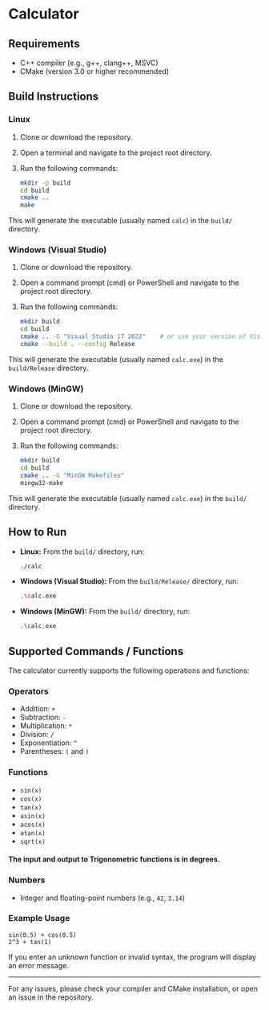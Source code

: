 # Calculator

## Requirements

- C++ compiler (e.g., g++, clang++, MSVC)
- CMake (version 3.0 or higher recommended)

## Build Instructions

### Linux

1. Clone or download the repository.
2. Open a terminal and navigate to the project root directory.
3. Run the following commands:

    ```sh
    mkdir -p build
    cd build
    cmake ..
    make
    ```

This will generate the executable (usually named `calc`) in the `build/` directory.

### Windows (Visual Studio)

1. Clone or download the repository.
2. Open a command prompt (cmd) or PowerShell and navigate to the project root directory.
3. Run the following commands:

    ```sh
    mkdir build
    cd build
    cmake .. -G "Visual Studio 17 2022"    # or use your version of Visual Studio
    cmake --build . --config Release
    ```

This will generate the executable (usually named `calc.exe`) in the `build/Release` directory.

### Windows (MinGW)

1. Clone or download the repository.
2. Open a command prompt (cmd) or PowerShell and navigate to the project root directory.
3. Run the following commands:

    ```sh
    mkdir build
    cd build
    cmake .. -G "MinGW Makefiles"
    mingw32-make
    ```

This will generate the executable (usually named `calc.exe`) in the `build/` directory.

## How to Run

- **Linux:** From the `build/` directory, run:
  ```sh
  ./calc
  ```

- **Windows (Visual Studio):** From the `build/Release/` directory, run:
  ```sh
  .\calc.exe
  ```

- **Windows (MinGW):** From the `build/` directory, run:
  ```sh
  .\calc.exe
  ```

## Supported Commands / Functions

The calculator currently supports the following operations and functions:

### Operators

- Addition: `+`
- Subtraction: `-`
- Multiplication: `*`
- Division: `/`
- Exponentiation: `^`
- Parentheses: `(` and `)`

### Functions

- `sin(x)`
- `cos(x)`
- `tan(x)`
- `asin(x)`
- `acos(x)`
- `atan(x)`
- `sqrt(x)`

#### The input and output to Trigonometric functions is in degrees.

### Numbers

- Integer and floating-point numbers (e.g., `42`, `3.14`)

### Example Usage

```
sin(0.5) + cos(0.5)
2^3 + tan(1)
```

If you enter an unknown function or invalid syntax, the program will display an error message.

---

For any issues, please check your compiler and CMake installation, or open an issue in the repository.
